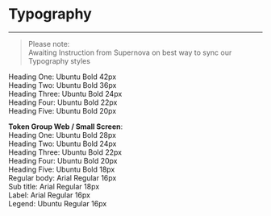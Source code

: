 
# Typography

---

> Please note:  
> Awaiting Instruction from Supernova on best way to sync our Typography styles

  
Heading One: Ubuntu Bold 42px  
Heading Two: Ubuntu Bold 36px  
Heading Three: Ubuntu Bold 24px  
Heading Four: Ubuntu Bold 22px  
Heading Five: Ubuntu Bold 20px  


  
**Token Group Web / Small Screen**:    
Heading One: Ubuntu Bold 28px  
Heading Two: Ubuntu Bold 24px  
Heading Three: Ubuntu Bold 22px  
Heading Four: Ubuntu Bold 20px  
Heading Five: Ubuntu Bold 18px  
Regular body: Arial Regular 16px  
Sub title: Arial Regular 18px  
Label: Arial Regular 16px  
Legend: Ubuntu Regular 16px  
